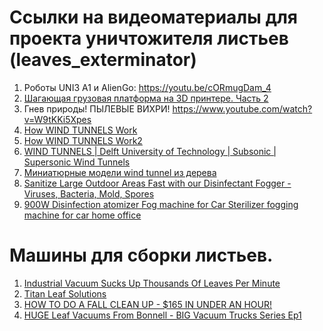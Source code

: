 # Ссылки на видеоматериалы для проекта уничтожителя листьев (leaves_exterminator)
1. Роботы UNI3 A1 и AlienGo: https://youtu.be/cORmugDam_4
2. [Шагающая грузовая платформа на 3D принтере. Часть 2](https://www.youtube.com/watch?v=C_nxCPMWlyc)
3. Гнев природы! ПЫЛЕВЫЕ ВИХРИ! https://www.youtube.com/watch?v=W9tKKi5Xpes
4. [How WIND TUNNELS Work](https://www.youtube.com/watch?v=KC0E0wU6inU)
5. [How WIND TUNNELS Work2](https://youtu.be/L1AYo9Mk1EI) 
6. [WIND TUNNELS | Delft University of Technology | Subsonic | Supersonic Wind Tunnels](https://www.youtube.com/watch?v=P0XzOsalLhk)
7. [Миниатюрные модели wind tunnel из дерева](https://www.youtube.com/watch?v=GrsXV_zD_Do)
8. [Sanitize Large Outdoor Areas Fast with our Disinfectant Fogger - Viruses, Bacteria, Mold, Spores](https://www.youtube.com/watch?v=t5CskRV05A0)
9. [900W Disinfection atomizer Fog machine for Car Sterilizer fogging machine for car home office](https://www.youtube.com/watch?v=OEF9eAu6b20)

# Машины для сборки листьев.
1. [Industrial Vacuum Sucks Up Thousands Of Leaves Per Minute](https://www.youtube.com/watch?v=WeCmKPCtYLw)
2. [Titan Leaf Solutions](https://youtu.be/DYlqoOSGh_w)
3. [HOW TO DO A FALL CLEAN UP - $165 IN UNDER AN HOUR!](https://youtu.be/rxKeS-Bjc2s)
4. [HUGE Leaf Vacuums From Bonnell - BIG Vacuum Trucks Series Ep1](https://www.youtube.com/watch?v=Y9xnhKAuh_Y)

